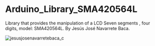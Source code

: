 # Arduino_Library_SMA420564L
Library that provides the manipulation of a LCD Seven segments , four digits, model: SMA420564L. By Jesús José Navarrete Baca.

![jesusjosenavarretebaca_c](https://user-images.githubusercontent.com/21239660/83375665-cbe8c500-a38c-11ea-9369-f46a45d86dbc.jpg)
